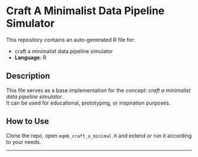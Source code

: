 # Craft A Minimalist Data Pipeline Simulator

This repository contains an auto-generated R file for:

- craft a minimalist data pipeline simulator
- **Language**: R

## Description

This file serves as a base implementation for the concept: *craft a minimalist data pipeline simulator*.  
It can be used for educational, prototyping, or inspiration purposes.

## How to Use

Clone the repo, open `eqmb_craft_a_minimal.R` and extend or run it according to your needs.

---


